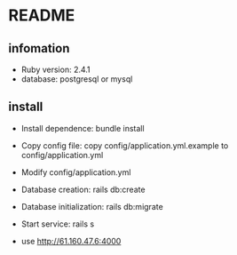 # README

## infomation

* Ruby version: 2.4.1
* database: postgresql or mysql

## install
* Install dependence: bundle install

* Copy config file: copy config/application.yml.example to config/application.yml

* Modify config/application.yml 

* Database creation: rails db:create

* Database initialization: rails db:migrate

* Start service: rails s 

* use http://61.160.47.6:4000

